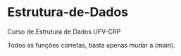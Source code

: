 # Estrutura-de-Dados
Curso de Estrutura de Dados UFV-CRP

Todos as funções corretas, basta apenas mudar a (main).
